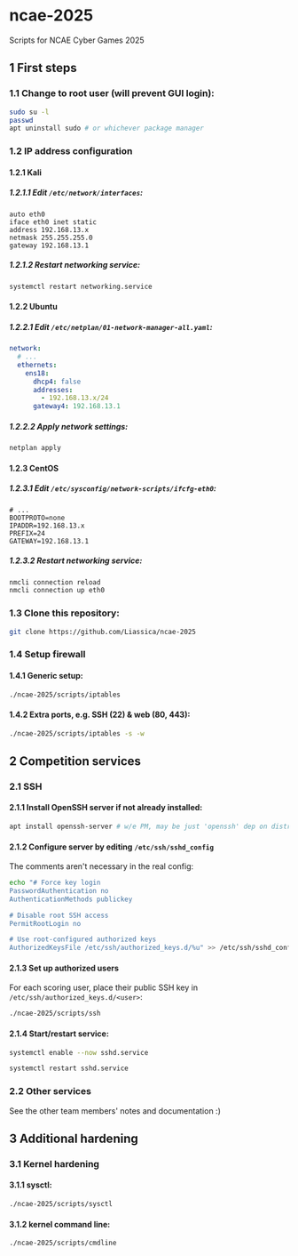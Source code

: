 # ncae-2025

Scripts for NCAE Cyber Games 2025

## 1 First steps

### 1.1 Change to root user (will prevent GUI login):
```sh
sudo su -l
passwd
apt uninstall sudo # or whichever package manager
```

### 1.2 IP address configuration

#### 1.2.1 Kali

##### 1.2.1.1 Edit `/etc/network/interfaces`:
```
auto eth0
iface eth0 inet static
address 192.168.13.x
netmask 255.255.255.0
gateway 192.168.13.1
```

##### 1.2.1.2 Restart networking service:
```sh
systemctl restart networking.service
```

#### 1.2.2 Ubuntu

##### 1.2.2.1 Edit `/etc/netplan/01-network-manager-all.yaml`:
```yaml
network:
  # ...
  ethernets:
    ens18:
      dhcp4: false
      addresses:
        - 192.168.13.x/24
      gateway4: 192.168.13.1
```

##### 1.2.2.2 Apply network settings:
```sh
netplan apply
```

#### 1.2.3 CentOS

##### 1.2.3.1 Edit `/etc/sysconfig/network-scripts/ifcfg-eth0`:
```
# ...
BOOTPROTO=none
IPADDR=192.168.13.x
PREFIX=24
GATEWAY=192.168.13.1
```

##### 1.2.3.2 Restart networking service:
```sh
nmcli connection reload
nmcli connection up eth0
```

### 1.3 Clone this repository:
```sh
git clone https://github.com/Liassica/ncae-2025
```

### 1.4 Setup firewall

#### 1.4.1 Generic setup:
```sh
./ncae-2025/scripts/iptables
```

#### 1.4.2 Extra ports, e.g. SSH (22) & web (80, 443):
```sh
./ncae-2025/scripts/iptables -s -w
```

## 2 Competition services

### 2.1 SSH

#### 2.1.1 Install OpenSSH server if not already installed:
```sh
apt install openssh-server # w/e PM, may be just 'openssh' dep on distro
```

#### 2.1.2 Configure server by editing `/etc/ssh/sshd_config`

The comments aren't necessary in the real config:
```sh
echo "# Force key login
PasswordAuthentication no
AuthenticationMethods publickey

# Disable root SSH access
PermitRootLogin no

# Use root-configured authorized keys
AuthorizedKeysFile /etc/ssh/authorized_keys.d/%u" >> /etc/ssh/sshd_config
```

#### 2.1.3 Set up authorized users

For each scoring user, place their public SSH key in `/etc/ssh/authorized_keys.d/<user>`:
```sh
./ncae-2025/scripts/ssh
```

#### 2.1.4 Start/restart service:
```sh
systemctl enable --now sshd.service
```
```sh
systemctl restart sshd.service
```

### 2.2 Other services

See the other team members' notes and documentation :)

## 3 Additional hardening

### 3.1 Kernel hardening

#### 3.1.1 sysctl:
```sh
./ncae-2025/scripts/sysctl
```

#### 3.1.2 kernel command line:
```sh
./ncae-2025/scripts/cmdline
```

